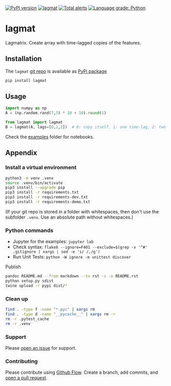 [![PyPI version](https://badge.fury.io/py/lagmat.svg)](https://badge.fury.io/py/lagmat)
[![lagmat](https://snyk.io/advisor/python/lagmat/badge.svg)](https://snyk.io/advisor/python/lagmat)
[![Total alerts](https://img.shields.io/lgtm/alerts/g/ulf1/lagmat.svg?logo=lgtm&logoWidth=18)](https://lgtm.com/projects/g/ulf1/lagmat/alerts/)
[![Language grade: Python](https://img.shields.io/lgtm/grade/python/g/ulf1/lagmat.svg?logo=lgtm&logoWidth=18)](https://lgtm.com/projects/g/ulf1/lagmat/context:python)

# lagmat
Lagmatrix. Create array with time-lagged copies of the features.


## Installation
The `lagmat` [git repo](http://github.com/ulf1/lagmat) is available as [PyPi package](https://pypi.org/project/lagmat)

```sh
pip install lagmat
```


## Usage

```py
import numpy as np
A = (np.random.rand(7,3) * 10 + 10).round(1)

from lagmat import lagmat
B = lagmat(A, lags=[0,1,2])  # 0: copy itself, 1: one time-lag, 2: two time-lags
```


Check the [examples](http://github.com/ulf1/lagmat/examples) folder for notebooks.


## Appendix

### Install a virtual environment

```sh
python3 -m venv .venv
source .venv/bin/activate
pip3 install --upgrade pip
pip3 install -r requirements.txt
pip3 install -r requirements-dev.txt
pip3 install -r requirements-demo.txt
```

(If your git repo is stored in a folder with whitespaces, then don't use the subfolder `.venv`. Use an absolute path without whitespaces.)

### Python commands

* Jupyter for the examples: `jupyter lab`
* Check syntax: `flake8 --ignore=F401 --exclude=$(grep -v '^#' .gitignore | xargs | sed -e 's/ /,/g')`
* Run Unit Tests: `python -W ignore -m unittest discover`

Publish

```sh
pandoc README.md --from markdown --to rst -s -o README.rst
python setup.py sdist 
twine upload -r pypi dist/*
```

### Clean up 

```sh
find . -type f -name "*.pyc" | xargs rm
find . -type d -name "__pycache__" | xargs rm -r
rm -r .pytest_cache
rm -r .venv
```

### Support
Please [open an issue](https://github.com/ulf1/lagmat/issues/new) for support.

### Contributing
Please contribute using [Github Flow](https://guides.github.com/introduction/flow/). Create a branch, add commits, and [open a pull request](https://github.com/ulf1/lagmat/compare/).
